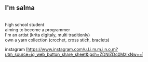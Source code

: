 ## I'm salma 

<br>high school student 
<br>aiming to become a programmer
<br>I'm an artist (krita digitaly, multi traditionly) 
<br>own a yarn collection (crochet, cross stich, braclets)

instagram [https://www.instagram.com/u.l.i.m.m.i.n.o.m?utm_source=ig_web_button_share_sheet&igsh=ZDNlZDc0MzIxNw==]
